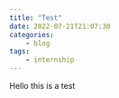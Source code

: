 ```yaml
---
title: "Test"
date: 2022-07-21T21:07:30
categories:
    - blog
tags:
    - internship
---
```


Hello this is a test